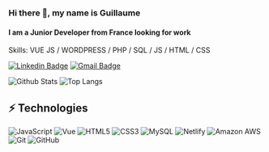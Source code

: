 ### Hi there 👋, my name is Guillaume
#### I am a Junior Developer from France looking for work

Skills: VUE JS / WORDPRESS / PHP / SQL / JS / HTML / CSS

[![Linkedin Badge](https://img.shields.io/badge/-GuillaumeDallolmo-blue?style=flat-square&logo=Linkedin&logoColor=white&link=https://www.linkedin.com/in/guillaume-dall-olmo-509aaa1b4/)](https://www.linkedin.com/in/guillaume-dall-olmo-509aaa1b4/)
[![Gmail Badge](https://img.shields.io/badge/-guillaume.dallolmo@gmail.com-c14438?style=flat-square&logo=Gmail&logoColor=white&link=mailto:guillaume.dallolmo@gmail.com)](mailto:guillaume.dallolmo@gmail.com)

![Github Stats](https://github-readme-stats.vercel.app/api?username=Guillaume-da&count_private=true&show_icons=true&include_all_commits=true)
![Top Langs](https://github-readme-stats.vercel.app/api/top-langs/?username=Guillaume-da&hide=TeX&layout=compact)

## ⚡ Technologies

![JavaScript](https://img.shields.io/badge/-JavaScript-black?style=flat-square&logo=javascript)
![Vue](https://img.shields.io/badge/-Vue.js-brightgreen?style=flat-square&logo=vue)
![HTML5](https://img.shields.io/badge/-HTML5-E34F26?style=flat-square&logo=html5&logoColor=white)
![CSS3](https://img.shields.io/badge/-CSS3-1572B6?style=flat-square&logo=css3)
![MySQL](https://img.shields.io/badge/-MySQL-black?style=flat-square&logo=mysql)
![Netlify](https://img.shields.io/badge/-Netlify-black?style=flat-square&logo=netlify)
![Amazon AWS](https://img.shields.io/badge/Amazon%20AWS-232F3E?style=flat-square&logo=amazon-aws)
![Git](https://img.shields.io/badge/-Git-black?style=flat-square&logo=git)
![GitHub](https://img.shields.io/badge/-GitHub-181717?style=flat-square&logo=github)


